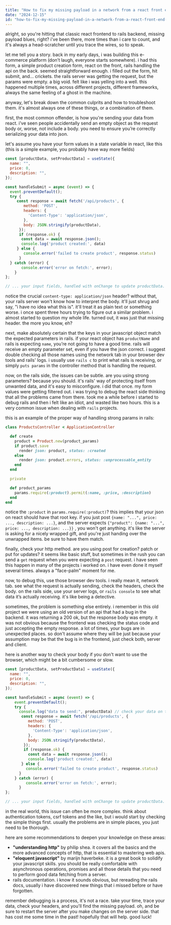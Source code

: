 ```yaml
---
title: "How to fix my missing payload in a network from a react front end to a rails backend?"
date: "2024-12-15"
id: "how-to-fix-my-missing-payload-in-a-network-from-a-react-front-end-to-a-rails-backend"
---
```


alright, so you're hitting that classic react frontend to rails backend, missing payload blues, right? i've been there, more times than i care to count, and it's always a head-scratcher until you trace the wires, so to speak.

let me tell you a story. back in my early days, i was building this e-commerce platform (don’t laugh, everyone starts somewhere). i had this form, a simple product creation form, react on the front, rails handling the api on the back. seemed straightforward enough. i filled out the form, hit submit, and… crickets. the rails server was getting the request, but the params were empty. a big void. felt like i was yelling into a well. this happened multiple times, across different projects, different frameworks, always the same feeling of a ghost in the machine.

anyway, let's break down the common culprits and how to troubleshoot them. it's almost always one of these things, or a combination of them.

first, the most common offender, is how you're sending your data from react. i've seen people accidentally send an empty object as the request body or, worse, not include a body. you need to ensure you’re correctly serializing your data into json.

let's assume you have your form values in a state variable in react, like this (this is a simple example, you probably have way more fields)

```javascript
const [productData, setProductData] = useState({
  name: "",
  price: 0,
  description: "",
});

const handleSubmit = async (event) => {
  event.preventDefault();
  try {
     const response = await fetch('/api/products', {
        method: 'POST',
        headers: {
          'Content-Type': 'application/json',
        },
        body: JSON.stringify(productData),
      });
      if (response.ok) {
       const data = await response.json();
       console.log('product created:', data)
     } else {
        console.error('failed to create product', response.status)
      }
  } catch (error) {
       console.error('error on fetch:', error);
    }
};

// ... your input fields, handled with onChange to update productData.
```

notice the crucial `content-type: application/json` header? without that, your rails server won't know how to interpret the body. it'll just shrug and say, "i have no idea what this is". it'll treat it as plain text or something worse. i once spent three hours trying to figure out a similar problem. i almost started to question my whole life. turned out, it was just that missing header. the more you know, eh?

next, make absolutely certain that the keys in your javascript object match the expected parameters in rails. if your react object has `productName` and rails is expecting `name`, you’re not going to have a good time. rails will receive an empty parameter set, even if you have the json correct. i suggest double checking all those names using the network tab in your browser dev tools and rails' logs. i usually use `rails c` to print what rails is receiving, or simply `puts params` in the controller method that is handling the request.

now, on the rails side, the issues can be subtle. are you using strong parameters? because you should. it's rails' way of protecting itself from unwanted data, and it's easy to misconfigure. i did that once. my form values were getting filtered out. i was trying to debug the react side thinking that all the problems came from there. took me a while before i started to debug rails and then i felt like an idiot, and wasted like two hours. this is a very common issue when dealing with `rails` projects.

this is an example of the proper way of handling strong params in rails:

```ruby
class ProductsController < ApplicationController

  def create
    product = Product.new(product_params)
    if product.save
      render json: product, status: :created
    else
      render json: product.errors, status: :unprocessable_entity
    end
  end

  private

  def product_params
    params.require(:product).permit(:name, :price, :description)
  end
end
```

notice the `:product` in `params.require(:product)`? this implies that your json on react should have that root key. if you just post  `{name: "...", price: ..., description: ...}`, and the server expects `{"product": {name: "...", price: ..., description: ...}}` , you won't get anything.  it's like the server is asking for a nicely wrapped gift, and you're just handing over the unwrapped items. be sure to have them match.

finally, check your http method. are you using post for creation? patch or put for updates? it seems like basic stuff, but sometimes in the rush you can send a `get` request when you were expecting a `post` request. i have seen this happen in many of the projects i worked on. i have even done it myself several times. always a "face-palm" moment for me.

now, to debug this, use those browser dev tools. i really mean it, network tab. see what the request is actually sending, check the headers, check the body. on the rails side, use your server logs, or `rails console` to see what data it’s actually receiving. it's like being a detective.

sometimes, the problem is something else entirely. i remember in this old project we were using an old version of an api that had a bug in the backend. it was returning a 200 ok, but the response body was empty. it was not obvious because the frontend was checking the status code and just accepting the empty response. a lot of times, your bugs are in unexpected places. so don't assume where they will be just because your assumption may be that the bug is in the frontend, just check both, server and client.

here is another way to check your body if you don't want to use the browser, which might be a bit cumbersome or slow.

```javascript
const [productData, setProductData] = useState({
  name: "",
  price: 0,
  description: "",
});

const handleSubmit = async (event) => {
    event.preventDefault();
    try {
      console.log("data to send:", productData) // check your data on the console
       const response = await fetch('/api/products', {
          method: 'POST',
          headers: {
            'Content-Type': 'application/json',
          },
          body: JSON.stringify(productData),
        });
        if (response.ok) {
          const data = await response.json();
          console.log('product created:', data)
       } else {
         console.error('failed to create product', response.status)
      }
    } catch (error) {
         console.error('error on fetch:', error);
      }
};

// ... your input fields, handled with onChange to update productData.
```

in the real world, this issue can often be more complex. think about authentication tokens, csrf tokens and the like, but i would start by checking the simple things first. usually the problems are in simple places, you just need to be thorough.

here are some recommendations to deepen your knowledge on these areas:

*   **"understanding http"** by philip shea. it covers all the basics and the more advanced concepts of http, that is essential to mastering web apis.
*   **"eloquent javascript"** by marijn haverbeke. it is a great book to solidify your javascript skills. you should be really comfortable with asynchronous operations, promises and all those details that you need to perform good data fetching from a server.
*   rails documentation. i know it sounds obvious, but rereading the rails docs, usually i have discovered new things that i missed before or have forgotten.

remember debugging is a process, it's not a race. take your time, trace your data, check your headers, and you'll find the missing payload. oh, and be sure to restart the server after you make changes on the server side. that has cost me some time in the past! hopefully that will help. good luck!

